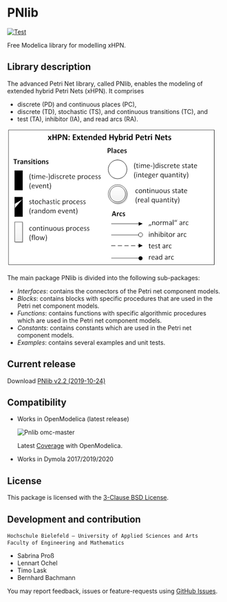 # PNlib

[![Test][test-badge]][test-link]

Free Modelica library for modelling xHPN.

## Library description

The advanced Petri Net library, called PNlib, enables the modeling of extended
hybrid Petri Nets (xHPN). It comprises

  * discrete (PD) and continuous places (PC),
  * discrete (TD), stochastic (TS), and continuous transitions (TC), and
  * test (TA), inhibitor (IA), and read arcs (RA).

![iconsxHPN][pnlib-img]

The main package PNlib is divided into the following sub-packages:

  * _Interfaces_: contains the connectors of the Petri net component models.
  * _Blocks_: contains blocks with specific procedures that are used in the Petri
    net component models.
  * _Functions_: contains functions with specific algorithmic procedures which
    are used in the Petri net component models.
  * _Constants_: contains constants which are used in the Petri net component
    models.
  * _Examples_: contains several examples and unit tests.

## Current release

Download [PNlib v2.2 (2019-10-24)][release-v-2-2]

## Compatibility

  * Works in OpenModelica (latest release)

    ![Pnlib omc-master](https://libraries.openmodelica.org/branches/history/master/PNlib.svg)

    Latest [Coverage][coverage-link] with OpenModelica.
  * Works in Dymola 2017/2019/2020

## License

This package is licensed with the [3-Clause BSD License](./LICENSE).

## Development and contribution

```
Hochschule Bielefeld – University of Applied Sciences and Arts
Faculty of Engineering and Mathematics
```

  * Sabrina Pro&szlig;
  * Lennart Ochel
  * Timo Lask
  * Bernhard Bachmann

You may report feedback, issues or feature-requests using
[GitHub Issues][issues].

[test-badge]: https://github.com/AMIT-HSBI/PNlib/actions/workflows/Test.yml/badge.svg
[test-link]: https://github.com/AMIT-HSBI/PNlib/actions/workflows/Test.yml
[pnlib-img]: PNlib/Resources/Images/iconsxHPN.png "xHPN: Extended Hybrid PetriNets"
[release-v-2-2]: https://github.com/AMIT-HSBI/PNlib/releases/tag/v2.2
[coverage-link]: http://libraries.openmodelica.org/branches/master/PNlib/PNlib.html
[license-link]: https://modelica.org/licenses/ModelicaLicense2
[issues]: https://github.com/AMIT-HSBI/PNlib/issues
